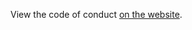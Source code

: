 View the code of conduct [on the website](https://exeme-project.github.io/exeme-lang/contributing/code_of_conduct.html).